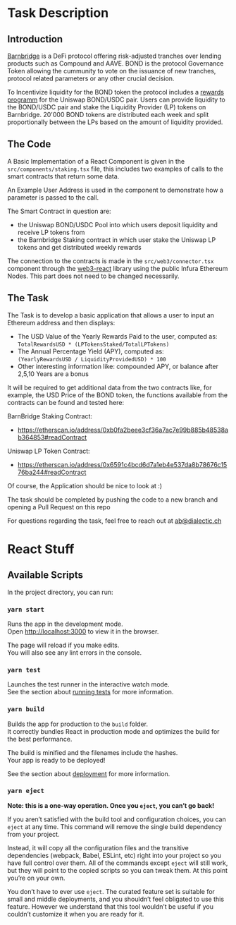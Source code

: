 # Task Description

## Introduction

[Barnbridge](https://barnbridge.com/) is a DeFi protocol offering risk-adjusted tranches over lending products such as Compound and AAVE.
BOND is the protocol Governance Token allowing the cummunity to vote on the issuance of new tranches,
protocol related parameters or any other crucial decision.

To Incentivize liquidity for the BOND token the protocol includes a [rewards programm](https://app.barnbridge.com/yield-farming) for the Uniswap BOND/USDC pair.
Users can provide liquidity to the BOND/USDC pair and stake the Liquidity Provider (LP) tokens on Barnbridge.
20'000 BOND tokens are distributed each week and split proportionally between the LPs based on the amount of liquidity provided.

## The Code

A Basic Implementation of a React Component is given in the `src/components/staking.tsx` file, this includes two examples of calls to the smart contracts that return some data.

An Example User Address is used in the component to demonstrate how a parameter is passed to the call.

The Smart Contract in question are:

- the Uniswap BOND/USDC Pool into which users deposit liquidity and receive LP tokens from
- the Barnbridge Staking contract in which user stake the Uniswap LP tokens and get distributed weekly rewards

The connection to the contracts is made in the `src/web3/connector.tsx` component through the [web3-react](https://www.npmjs.com/package/web3-react) library using the public Infura Ethereum Nodes. This part does not need to be changed necessarily.

## The Task

The Task is to develop a basic application that allows a user to input an Ethereum address and then displays:

- The USD Value of the Yearly Rewards Paid to the user, computed as:  
  `TotalRewardsUSD * (LPTokensStaked/TotalLPTokens)`
- The Annual Percentage Yield (APY), computed as:  
  `(YearlyRewardsUSD / LiquidityProvidedUSD) * 100`
- Other interesting information like: compounded APY, or balance after 2,5,10 Years are a bonus

It will be required to get additional data from the two contracts like, for example, the USD Price of the BOND token, the functions available from the contracts can be found and tested here:

BarnBridge Staking Contract:

- https://etherscan.io/address/0xb0fa2beee3cf36a7ac7e99b885b48538ab364853#readContract

Uniswap LP Token Contract:

- https://etherscan.io/address/0x6591c4bcd6d7a1eb4e537da8b78676c1576ba244#readContract

Of course, the Application should be nice to look at :)

The task should be completed by pushing the code to a new branch and opening a Pull Request on this repo

For questions regarding the task, feel free to reach out at ab@dialectic.ch

# React Stuff

## Available Scripts

In the project directory, you can run:

### `yarn start`

Runs the app in the development mode.\
Open [http://localhost:3000](http://localhost:3000) to view it in the browser.

The page will reload if you make edits.\
You will also see any lint errors in the console.

### `yarn test`

Launches the test runner in the interactive watch mode.\
See the section about [running tests](https://facebook.github.io/create-react-app/docs/running-tests) for more information.

### `yarn build`

Builds the app for production to the `build` folder.\
It correctly bundles React in production mode and optimizes the build for the best performance.

The build is minified and the filenames include the hashes.\
Your app is ready to be deployed!

See the section about [deployment](https://facebook.github.io/create-react-app/docs/deployment) for more information.

### `yarn eject`

**Note: this is a one-way operation. Once you `eject`, you can’t go back!**

If you aren’t satisfied with the build tool and configuration choices, you can `eject` at any time. This command will remove the single build dependency from your project.

Instead, it will copy all the configuration files and the transitive dependencies (webpack, Babel, ESLint, etc) right into your project so you have full control over them. All of the commands except `eject` will still work, but they will point to the copied scripts so you can tweak them. At this point you’re on your own.

You don’t have to ever use `eject`. The curated feature set is suitable for small and middle deployments, and you shouldn’t feel obligated to use this feature. However we understand that this tool wouldn’t be useful if you couldn’t customize it when you are ready for it.
